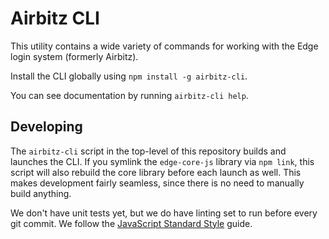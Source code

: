# Airbitz CLI

This utility contains a wide variety of commands for working with the Edge login system (formerly Airbitz).

Install the CLI globally using `npm install -g airbitz-cli`.

You can see documentation by running `airbitz-cli help`.

## Developing

The `airbitz-cli` script in the top-level of this repository builds and launches the CLI. If you symlink the `edge-core-js` library via `npm link`, this script will also rebuild the core library before each launch as well. This makes development fairly seamless, since there is no need to manually build anything.

We don't have unit tests yet, but we do have linting set to run before every git commit. We follow the [JavaScript Standard Style](https://standardjs.com/) guide.
